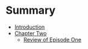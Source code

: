 # Summary

* [Introduction](README.md)
* [Chapter Two](_posts)
   * [Review of Episode One](_posts/pilotepisode.markdown)

